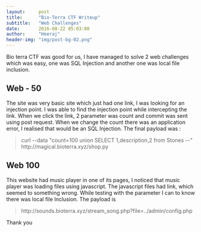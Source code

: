 ```yaml
---
layout:     post
title:      "Bio-Terra CTF Writeup"
subtitle:   "Web Challenges"
date:       2016-08-22 05:03:00
author:     "Heeraj"
header-img: "img/post-bg-02.png"
---
```

<script type='text/javascript' src='//eclkmpbn.com/adServe/banners?tid=98477_161886_3&type=footer&size=468x60'></script>
<p>Bio terra CTF was good for us, I have managed to solve 2 web challenges which was easy, one was SQL Injection and another
one was local file inclusion.</p>

<h2 class="section-heading">Web - 50</h2>

<p>The site was very basic site which just had one link, I was looking for an injection point. I was able to find the 
injection point while intercepting the link. When we click the link, 2 parameter was count and commit was sent using post 
request. When we change the count there was an application error, I realised that would be an SQL Injection. 
The final payload was : </p>

<blockquote>curl --data "count=100 union SELECT 1,description,2 from Stones --" http://magical.bioterra.xyz/shop.py</blockquote>

<h2 class="section-heading">Web 100</h2>

<p>This website had music player in one of its pages, I noticed that music player was loading files using javascript. 
The javascript files had link, which seemed to something wrong. While testing with the parameter I can to know there was
local file Inclusion. The payload is </p>

<blockquote>http://sounds.bioterra.xyz/stream_song.php?file=../admin/config.php</blockquote>

<p>Thank you </p>
